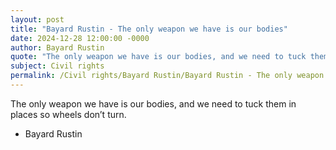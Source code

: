 ```yaml
---
layout: post
title: "Bayard Rustin - The only weapon we have is our bodies"
date: 2024-12-28 12:00:00 -0000
author: Bayard Rustin
quote: "The only weapon we have is our bodies, and we need to tuck them in places so wheels don’t turn."
subject: Civil rights
permalink: /Civil rights/Bayard Rustin/Bayard Rustin - The only weapon we have is our bodies
---
```


The only weapon we have is our bodies, and we need to tuck them in places so wheels don’t turn.

- Bayard Rustin
